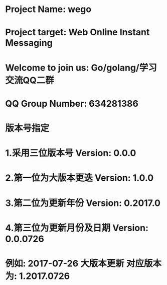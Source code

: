 # Project Name: wego
# Project target: Web Online Instant Messaging
# Welcome to join us: Go/golang/学习交流QQ二群
# QQ Group Number: 634281386

# 版本号指定
# 1.采用三位版本号 Version: 0.0.0
# 2.第一位为大版本更迭 Version: 1.0.0
# 3.第二位为更新年份 Version: 0.2017.0
# 4.第三位为更新月份及日期 Version: 0.0.0726

# 例如: 2017-07-26 大版本更新  对应版本为: 1.2017.0726
